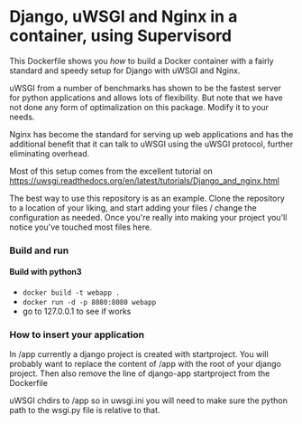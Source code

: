 # Django, uWSGI and Nginx in a container, using Supervisord

This Dockerfile shows you *how* to build a Docker container with a fairly standard
and speedy setup for Django with uWSGI and Nginx.

uWSGI from a number of benchmarks has shown to be the fastest server
for python applications and allows lots of flexibility. But note that we have
not done any form of optimalization on this package. Modify it to your needs.

Nginx has become the standard for serving up web applications and has the
additional benefit that it can talk to uWSGI using the uWSGI protocol, further
eliminating overhead.

Most of this setup comes from the excellent tutorial on
https://uwsgi.readthedocs.org/en/latest/tutorials/Django_and_nginx.html

The best way to use this repository is as an example. Clone the repository to
a location of your liking, and start adding your files / change the configuration
as needed. Once you're really into making your project you'll notice you've
touched most files here.

### Build and run
#### Build with python3
* `docker build -t webapp .`
* `docker run -d -p 8080:8080 webapp`
* go to 127.0.0.1 to see if works

### How to insert your application

In /app currently a django project is created with startproject. You will
probably want to replace the content of /app with the root of your django
project. Then also remove the line of django-app startproject from the
Dockerfile

uWSGI chdirs to /app so in uwsgi.ini you will need to make sure the python path
to the wsgi.py file is relative to that.
